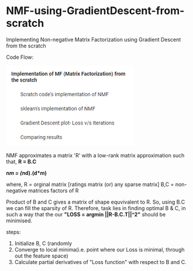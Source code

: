 # NMF-using-GradientDescent-from-scratch
Implementing Non-negative Matrix Factorization  using Gradient Descent from the scratch


Code Flow:

   ![ScreenShot](https://github.com/saikarthikcheedella/NMF-using-GradientDescent-from-scratch/blob/master/NMF_using_GD_tob.PNG)

NMF approximates a matrix 'R' with a low-rank matrix approximation such that,
        **R = B.C**
        
   **n*m = (n*d).(d*m)**
    
where, R = orginal matrix [ratings matrix (or) any sparse matrix]
      B,C = non-negative matrices factors of R
       
Product of B and C gives a matrix of shape equvivalent to R. So, using B.C we can fill the sparsity of R.
Therefore, task lies in finding optimal B & C, in such a way that the our **"LOSS = argmin ||R-B.C.T||^2"** should be minimised.

steps:
  1) Initialize B, C (randomly
  2) Converge to local minima(i.e. point where our Loss is minimal, through out the feature space)  
  3) Calculate partial derivatives of "Loss function" with respect to B and C.
